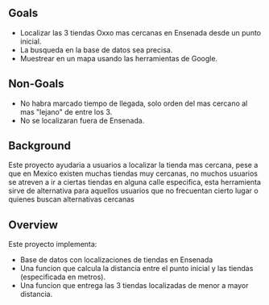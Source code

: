 ## Goals
- Localizar las 3 tiendas Oxxo mas cercanas en Ensenada desde un punto inicial.
- La busqueda en la base de datos sea precisa.
- Muestrear en un mapa usando las herramientas de Google.

## Non-Goals
- No habra marcado tiempo de llegada, solo orden del mas cercano al mas "lejano" de entre los 3.
- No se localizaran fuera de Ensenada.

## Background
Este proyecto ayudaria a usuarios a localizar la tienda mas cercana, pese a que en Mexico existen muchas tiendas muy cercanas, no muchos usuarios se atreven a ir a ciertas tiendas en alguna calle especifica,
esta herramienta sirve de alternativa para aquellos usuarios que no frecuentan cierto lugar o quienes buscan alternativas cercanas

## Overview
Este proyecto implementa:
- Base de datos con localizaciones de tiendas en Ensenada
- Una funcion que calcula la distancia entre el punto inicial y las tiendas (especificada en metros).
- Una funcion que entrega las 3 tiendas localizadas de menor a mayor distancia.
